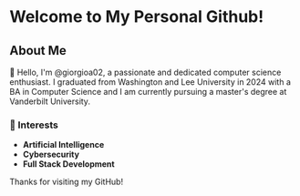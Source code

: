 # Welcome to My Personal Github!
## About Me
👋 Hello, I'm @giorgioa02, a passionate and dedicated computer science enthusiast. I graduated from Washington and Lee University in 2024 with a BA in Computer Science and I am currently pursuing a master's degree at Vanderbilt University. 

### 👀 Interests
- **Artificial Intelligence**
- **Cybersecurity**
- **Full Stack Development**

Thanks for visiting my GitHub!

<!--- giorgioa02/giorgioa02 is a ✨ special ✨ repository because its `README.md` (this file) appears on your GitHub profile.
You can click the Preview link to take a look at your changes. --->
